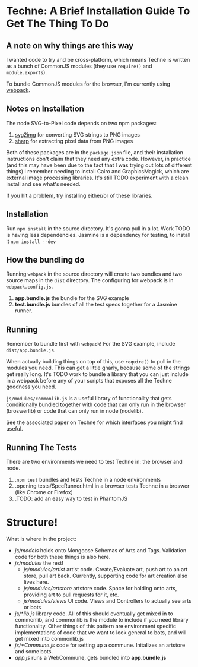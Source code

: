 # Techne: A Brief Installation Guide To Get The Thing To Do

## A note on why things are this way

I wanted code to try and be cross-platform, which means Techne is written as a bunch
of CommonJS modules (they use `require()` and `module.exports`).

To bundle CommonJS modules for the browser, I'm currently using [webpack](https://webpack.github.io/).

## Notes on Installation

The node SVG-to-Pixel code depends on two npm packages:
1. [svg2img](https://www.npmjs.com/package/svg2img) for converting SVG strings to PNG images
2. [sharp](http://sharp.dimens.io/) for extracting pixel data from PNG images

Both of these packages are in the `package.json` file, and their installation instructions
don't claim that they need any extra code.  However, in practice (and this may have been due
to the fact that I was trying out lots of different things) I remember needing to install
Cairo and GraphicsMagick, which are external image processing libraries.  It's still TODO
experiment with a clean install and see what's needed.

If you hit a problem, try installing either/or of these libraries.

## Installation

Run `npm install` in the source directory. It's gonna pull in a lot.  Work TODO is having less dependencies.
Jasmine is a dependency for testing, to install it `npm install --dev`

## How the bundling do

Running `webpack` in the source directory will create two bundles and two source maps
in the `dist` directory.  The configuring for webpack is in `webpack.config.js`.

1. __app.bundle.js__ the bundle for the SVG example
2. __test.bundle.js__ bundles of all the test specs together for a Jasmine runner.


## Running
Remember to bundle first with `webpack`!  For the SVG example, include `dist/app.bundle.js`.

When actually building things on top of this, use `require()` to pull in the modules
you need.  This can get a little gnarly, because some of the strings get really long.  It's TODO work to
bundle a library that you can just include in a webpack before any of your scripts that exposes all the Techne
goodness you need.

`js/modules/commonlib.js` is a useful library of functionality that gets conditionally bundled
together with code that can only run in the browser (broswerlib) or code that can only run in node (nodelib).

See the associated paper on Techne for which interfaces you might find useful.

## Running The Tests
There are two environments we need to test Techne in: the browser and node.  
1. .`npm test` bundles and tests Techne in a node environments
2. .opening tests/SpecRunner.html in a browser tests Techne in a broswer (like Chrome or Firefox)
3. .TODO: add an easy way to test in PhantomJS

# Structure!
What is where in the project:
* *js/models* holds onto Mongoose Schemas of Arts and Tags.  Validation code for both these things is also here.
* *js/modules* the rest!
  * *js/modules/artist* artist code.  Create/Evaluate art, push art to an art store, pull art back.  Currently, supporting code for art creation also lives here.
  * *js/modules/artstore* artstore code.  Space for holding onto arts, providing art to pull requests for it, etc.
  * *js/modules/views* UI code.  Views and Controllers to actually see arts or bots
* *js/\*lib.js* library code.  All of this should eventually get mixed in to commonlib, and commonlib is the module to include if you need library functionality.  Other things of this pattern are environment specific implementations of code that we want to look general to bots, and will get mixed into commonlib.js
* *js/\*Commune.js* code for setting up a commune.  Initalizes an artstore and some bots.
* *app.js* runs a WebCommune, gets bundled into __app.bundle.js__
